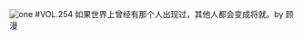 ![one](http://image.wufazhuce.com/Fkppo-VctqBf1Dvz2kKkYvWxYZJm)
#VOL.254
如果世界上曾经有那个人出现过，其他人都会变成将就。by 顾漫